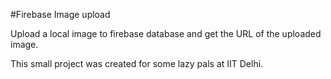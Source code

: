 #Firebase Image upload

Upload a local image to firebase database and get the URL of the uploaded image.

This small project was created for some lazy pals at IIT Delhi.
